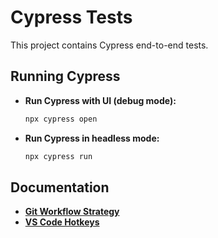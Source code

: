 # Cypress Tests

This project contains Cypress end-to-end tests.

## Running Cypress

- **Run Cypress with UI (debug mode):**

  ```bash
  npx cypress open
  ```

- **Run Cypress in headless mode:**

  ```bash
  npx cypress run
  ```

## Documentation

- **[Git Workflow Strategy](https://github.com/MikitaZhyhadla/cypress-tests/blob/master/docs/git-strategy.md)**
- **[VS Code Hotkeys](https://github.com/MikitaZhyhadla/cypress-tests/blob/master/docs/hotkeys.md)**